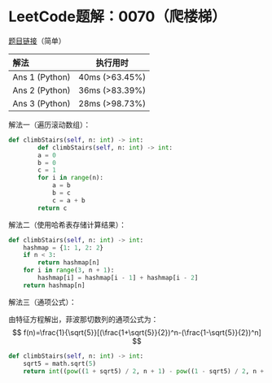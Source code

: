 # LeetCode题解：0070（爬楼梯）

[题目链接](https://leetcode-cn.com/problems/climbing-stairs/)（简单）

| 解法           | 执行用时       |
| :------------- | -------------- |
| Ans 1 (Python) | 40ms (>63.45%) |
| Ans 2 (Python) | 36ms (>83.39%) |
| Ans 3 (Python) | 28ms (>98.73%) |

解法一（遍历滚动数组）：

```python
def climbStairs(self, n: int) -> int:
        def climbStairs(self, n: int) -> int:
        a = 0
        b = 0
        c = 1
        for i in range(n):
            a = b
            b = c
            c = a + b
        return c
```

解法二（使用哈希表存储计算结果）：

```python
def climbStairs(self, n: int) -> int:
    hashmap = {1: 1, 2: 2}
    if n < 3:
        return hashmap[n]
    for i in range(3, n + 1):
        hashmap[i] = hashmap[i - 1] + hashmap[i - 2]
    return hashmap[n]
```

解法三（通项公式）：

由特征方程解出，菲波那切数列的通项公式为：
$$
f(n)=\frac{1}{\sqrt{5}}[(\frac{1+\sqrt{5}}{2})^n-(\frac{1-\sqrt{5}}{2})^n]
$$

```python
def climbStairs(self, n: int) -> int:
    sqrt5 = math.sqrt(5)
    return int((pow((1 + sqrt5) / 2, n + 1) - pow((1 - sqrt5) / 2, n + 1)) / sqrt5)
```